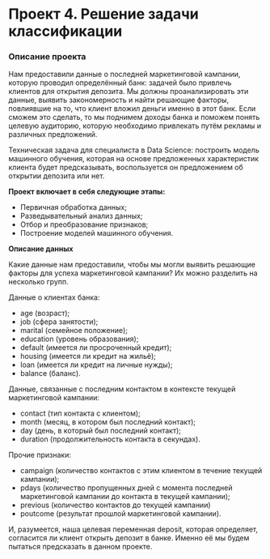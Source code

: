 # Проект 4. Решение задачи классификации

### Описание проекта

Нам предоставили данные о последней маркетинговой кампании, которую проводил определённый банк: задачей было привлечь клиентов для открытия депозита. Мы должны проанализировать эти данные, выявить закономерность и найти решающие факторы, повлиявшие на то, что клиент вложил деньги именно в этот банк. Если сможем это сделать, то мы поднимем доходы банка и поможем понять целевую аудиторию, которую необходимо привлекать путём рекламы и различных предложений.

Техническая задача для специалиста в Data Science: построить модель машинного обучения, которая на основе предложенных характеристик клиента будет предсказывать, воспользуется он предложением об открытии депозита или нет.

**Проект включает в себя следующие этапы:**  
- Первичная обработка данных;
- Разведывательный анализ данных;
- Отбор и преобразование признаков;
- Построение моделей машинного обучения.

**Описание данных**

Какие данные нам предоставили, чтобы мы могли выявить решающие факторы для успеха маркетинговой кампании? Их можно разделить на несколько групп.

Данные о клиентах банка:

- age (возраст);
- job (сфера занятости);
- marital (семейное положение);
- education (уровень образования);
- default (имеется ли просроченный кредит);
- housing (имеется ли кредит на жильё);
- loan (имеется ли кредит на личные нужды);
- balance (баланс).

Данные, связанные с последним контактом в контексте текущей маркетинговой кампании:

- contact (тип контакта с клиентом);
- month (месяц, в котором был последний контакт);
- day (день, в который был последний контакт);
- duration (продолжительность контакта в секундах).

Прочие признаки:

- campaign (количество контактов с этим клиентом в течение текущей кампании);
- pdays (количество пропущенных дней с момента последней маркетинговой кампании до контакта в текущей кампании);
- previous (количество контактов до текущей кампании)
- poutcome (результат прошлой маркетинговой кампании).

И, разумеется, наша целевая переменная deposit, которая определяет, согласится ли клиент открыть депозит в банке. Именно её мы будем пытаться предсказать в данном проекте.